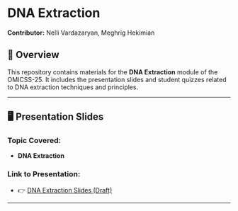 #  DNA Extraction

**Contributor:** Nelli Vardazaryan, Meghrig Hekimian

## 📑 Overview

This repository contains materials for the **DNA Extraction** module of the OMICSS-25.
It includes the presentation slides and student quizzes related to DNA extraction techniques and principles.

---

## 🖥️ Presentation Slides

### Topic Covered:

* **DNA Extraction**

### Link to Presentation:

* 👉 [DNA Extraction Slides (Draft)](https://docs.google.com/presentation/d/1_tiaPIMi8kPa0JILCkhvKJ0ZpneEsTHL3ay6cwwdHwE/edit?slide=id.p#slide=id.p)

---

